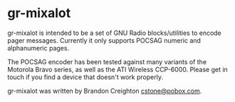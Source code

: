 gr-mixalot
==========

gr-mixalot is intended to be a set of GNU Radio blocks/utilities to encode 
pager messages.  Currently it only supports POCSAG numeric and alphanumeric 
pages.

The POCSAG encoder has been tested against many variants of the Motorola Bravo 
series, as well as the ATI Wireless CCP-6000.  Please get in touch if you
find a device that doesn't work properly.  



gr-mixalot was written by Brandon Creighton <cstone@pobox.com>.

